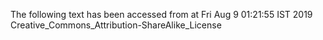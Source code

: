 The following text has been accessed from at Fri Aug 9 01:21:55 IST 2019
Creative_Commons_Attribution-ShareAlike_License
